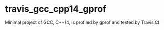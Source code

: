 # travis_gcc_cpp14_gprof
Minimal project of GCC, C++14, is profiled by gprof and tested by Travis CI
